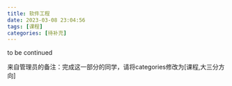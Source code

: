 ```yaml
---
title: 软件工程
date: 2023-03-08 23:04:56
tags: [课程]
categories: [待补充]
---
```

to be continued
<!-- more -->
来自管理员的备注：完成这一部分的同学，请将categories修改为[课程,大三分方向]
